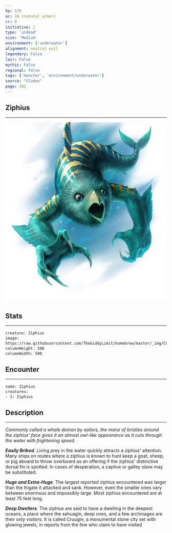 ```yaml
---
hp: 135
ac: 10 (natural armor)
cr: 8
initiative: 1
type: 'undead'    
size: 'Medium'
environment: ['underwater']
alignment: neutral evil
legendary: False
lair: False
mythic: False
regional: False
tags: ['monster', 'environment/underwater']
source: "CCodex"
page: 392
---
```


## Ziphius
---

![|600](https://raw.githubusercontent.com/TheGiddyLimit/homebrew/master/_img/CCodex/Ziphius.jpg)

## Stats
---

```statblock
creature: Ziphius
image: https://raw.githubusercontent.com/TheGiddyLimit/homebrew/master/_img/CCodex/ziphius_token.png
columnHeight: 500
columnWidth: 500
```

## Encounter
---

```encounter-table
name: Ziphius
creatures:
- 1: Ziphius
```

## Description
---
_Commonly called a whale demon by sailors, the mane of bristles around the ziphius' face gives it an almost owl-like appearance as it cuts through the water with frightening speed._

**_Easily Bribed_**. Living prey in the water quickly attracts a ziphius' attention. Many ships on routes where a ziphius is known to hunt keep a goat, sheep, or pig aboard to throw overboard as an offering if the ziphius' distinctive dorsal fin is spotted. In cases of desperation, a captive or galley slave may be substituted.

**_Huge and Extra-Huge_**. The largest reported ziphius encountered was larger than the frigate it attacked and sank. However, even the smaller ones vary between enormous and impossibly large. Most ziphius encountered are at least 75 feet long.

**_Deep Dwellers_**. The ziphius are said to have a dwelling in the deepest oceans, a place where the sahuagin, deep ones, and a few archmages are their only visitors. It is called Cruugin, a monumental stone city set with glowing jewels, in reports from the few who claim to have visited






